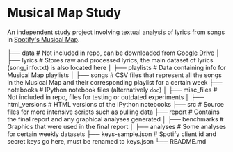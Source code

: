# Musical Map Study

An independent study project involving textual analysis of lyrics from songs in [Spotify's Musical Map](https://insights.spotify.com/us/2016/12/07/musical-map-of-the-world-2-0/). 

├── data                # Not included in repo, can be downloaded from [Google Drive](https://drive.google.com/open?id=1vUhsu3XWXJSoJHwA1KU2bOt9kw6LXPe0)
│   ├── lyrics          # Stores raw and processed lyrics, the main dataset of lyrics (song_info.txt) is also located here
│   ├── playlists       # Data containing info for Musical Map playlists
│   ├── songs           # CSV files that represent all the songs in the Musical Map and their corresponding playlist for a certain week
├── notebooks           # IPython notebook files (alternatively `doc`)
│   ├── misc_files      # Not included in repo, files for testing or outdated experiments
│   ├── html_versions   # HTML versions of the IPython notebooks
├── src                 # Source files for more intensive scripts such as pulling data
├── report              # Contains the final report and any graphical analyses generated
│   ├── benchmarks      # Graphics that were used in the final report
│   ├── analyses        # Some analyses for certain weekly datasets
├── keys-sample.json    # Spotify client id and secret keys go here, must be renamed to keys.json
└── README.md